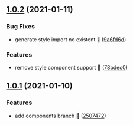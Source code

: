 ## [1.0.2](https://github.com/compare/v1.0.1...v1.0.2) (2021-01-11)


### Bug Fixes

* generate style import no existent 🌸 ([9a6fd6d](https://github.com/commit/9a6fd6de0f2a155cc8b85a4aad131994b0a01a5b))


### Features

* remove style component support 🍑 ([78bdec0](https://github.com/commit/78bdec0c0268ace5d3581994918b6f9e251e2f54))



## [1.0.1](https://github.com/compare/25074721a5e15e3c7b9bac60f3861b9a4099f4ef...v1.0.1) (2021-01-10)


### Features

* add components branch 🍰 ([2507472](https://github.com/commit/25074721a5e15e3c7b9bac60f3861b9a4099f4ef))



